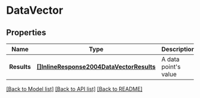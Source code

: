 # DataVector

## Properties

Name | Type | Description | Notes
------------ | ------------- | ------------- | -------------
**Results** | [**[]InlineResponse2004DataVectorResults**](inline_response_200_4_data_vector_results.md) | A data point&#39;s value | [optional] 

[[Back to Model list]](../README.md#documentation-for-models) [[Back to API list]](../README.md#documentation-for-api-endpoints) [[Back to README]](../README.md)


